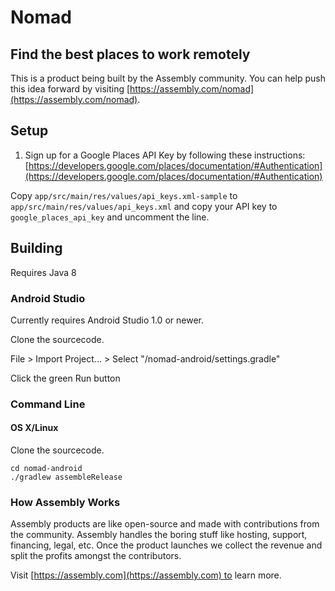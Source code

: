 # Nomad

## Find the best places to work remotely

This is a product being built by the Assembly community. You can help push this idea forward by visiting [https://assembly.com/nomad](https://assembly.com/nomad).

## Setup

1. Sign up for a Google Places API Key by following these instructions:
[https://developers.google.com/places/documentation/#Authentication](https://developers.google.com/places/documentation/#Authentication)

Copy `app/src/main/res/values/api_keys.xml-sample` to `app/src/main/res/values/api_keys.xml` and copy your API key to `google_places_api_key` and uncomment the line.

## Building

Requires Java 8

### Android Studio

Currently requires Android Studio 1.0 or newer.

Clone the sourcecode.

File > Import Project... > Select "/nomad-android/settings.gradle"

Click the green Run button

### Command Line

#### OS X/Linux

Clone the sourcecode.

    cd nomad-android
    ./gradlew assembleRelease

### How Assembly Works

Assembly products are like open-source and made with contributions from the community. Assembly handles the boring stuff like hosting, support, financing, legal, etc. Once the product launches we collect the revenue and split the profits amongst the contributors.

Visit [https://assembly.com](https://assembly.com) to learn more.
